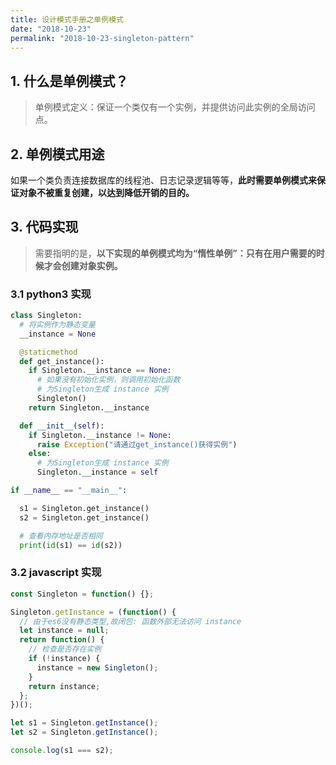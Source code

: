 ```yaml
---
title: 设计模式手册之单例模式
date: "2018-10-23"
permalink: "2018-10-23-singleton-pattern"
---
```


## 1. 什么是单例模式？

> 单例模式定义：保证一个类仅有一个实例，并提供访问此实例的全局访问点。

## 2. 单例模式用途

如果一个类负责连接数据库的线程池、日志记录逻辑等等，**此时需要单例模式来保证对象不被重复创建，以达到降低开销的目的。**

## 3. 代码实现

> 需要指明的是，**以下实现的单例模式均为“惰性单例”：只有在用户需要的时候才会创建对象实例。**

### 3.1 python3 实现

```python
class Singleton:
  # 将实例作为静态变量
  __instance = None

  @staticmethod
  def get_instance():
    if Singleton.__instance == None:
      # 如果没有初始化实例，则调用初始化函数
      # 为Singleton生成 instance 实例
      Singleton()
    return Singleton.__instance

  def __init__(self):
    if Singleton.__instance != None:
      raise Exception("请通过get_instance()获得实例")
    else:
      # 为Singleton生成 instance 实例
      Singleton.__instance = self

if __name__ == "__main__":

  s1 = Singleton.get_instance()
  s2 = Singleton.get_instance()

  # 查看内存地址是否相同
  print(id(s1) == id(s2))
```

### 3.2 javascript 实现

```javascript
const Singleton = function() {};

Singleton.getInstance = (function() {
  // 由于es6没有静态类型,故闭包: 函数外部无法访问 instance
  let instance = null;
  return function() {
    // 检查是否存在实例
    if (!instance) {
      instance = new Singleton();
    }
    return instance;
  };
})();

let s1 = Singleton.getInstance();
let s2 = Singleton.getInstance();

console.log(s1 === s2);
```
